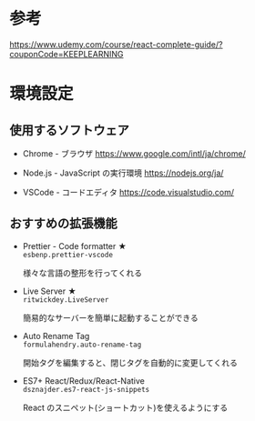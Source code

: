 # 参考

https://www.udemy.com/course/react-complete-guide/?couponCode=KEEPLEARNING

# 環境設定

## 使用するソフトウェア

- Chrome - ブラウザ
  https://www.google.com/intl/ja/chrome/

- Node.js - JavaScript の実行環境
  https://nodejs.org/ja/

- VSCode - コードエディタ
  https://code.visualstudio.com/

## おすすめの拡張機能

- Prettier - Code formatter ★  
  `esbenp.prettier-vscode`

  様々な言語の整形を行ってくれる

- Live Server ★  
  `ritwickdey.LiveServer`

  簡易的なサーバーを簡単に起動することができる

- Auto Rename Tag  
  `formulahendry.auto-rename-tag`

  開始タグを編集すると、閉じタグを自動的に変更してくれる

- ES7+ React/Redux/React-Native  
  `dsznajder.es7-react-js-snippets`

  React のスニペット(ショートカット)を使えるようにする
